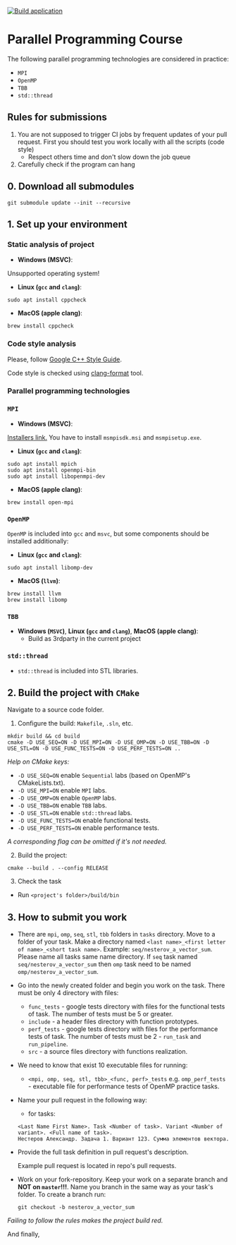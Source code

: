 [![Build application](https://github.com/learning-process/ppc-2024-threads/actions/workflows/main.yml/badge.svg)](https://github.com/learning-process/ppc-2024-threads/actions/workflows/main.yml)

# Parallel Programming Course

The following parallel programming technologies are considered in practice:
  * `MPI`
  * `OpenMP`
  * `TBB`
  * `std::thread`

## Rules for submissions
1. You are not supposed to trigger CI jobs by frequent updates of your pull request. First you should test you work locally with all the scripts (code style)
    * Respect others time and don't slow down the job queue
2. Carefully check if the program can hang

## 0. Download all submodules
  ```
  git submodule update --init --recursive
  ```
## 1. Set up your environment
### Static analysis of project
  * **Windows (MSVC)**:
  
  Unsupported operating system!
  
  * **Linux (`gcc` and `clang`)**:
  ```
  sudo apt install cppcheck
  ```
  * **MacOS (apple clang)**:
  ```
  brew install cppcheck
  ```

### Code style analysis
Please, follow [Google C++ Style Guide](https://google.github.io/styleguide/cppguide.html).

Code style is checked using [clang-format](https://clang.llvm.org/docs/ClangFormat.html) tool.

### Parallel programming technologies
### `MPI`
  * **Windows (MSVC)**:
  
  [Installers link.](https://www.microsoft.com/en-us/download/details.aspx?id=105289) You have to install `msmpisdk.msi` and `msmpisetup.exe`.
  
  * **Linux (`gcc` and `clang`)**:
  ```
  sudo apt install mpich
  sudo apt install openmpi-bin
  sudo apt install libopenmpi-dev
  ```
  * **MacOS (apple clang)**:
  ```
  brew install open-mpi
  ```

### `OpenMP`
  
  `OpenMP` is included into `gcc` and `msvc`, but some components should be installed additionally:
  
  * **Linux (`gcc` and `clang`)**:
  ```
  sudo apt install libomp-dev
  ```
  * **MacOS (`llvm`)**:
  ```
  brew install llvm
  brew install libomp
  ```

### `TBB`
  * **Windows (`MSVC`)**, **Linux (`gcc` and `clang`)**, **MacOS (apple clang)**: 
    * Build as 3rdparty in the current project

### `std::thread`
  * `std::thread` is included into STL libraries.

## 2. Build the project with `CMake`
Navigate to a source code folder.

1) Configure the build: `Makefile`, `.sln`, etc.

  ```
  mkdir build && cd build
  cmake -D USE_SEQ=ON -D USE_MPI=ON -D USE_OMP=ON -D USE_TBB=ON -D USE_STL=ON -D USE_FUNC_TESTS=ON -D USE_PERF_TESTS=ON ..
  ```
*Help on CMake keys:*
- `-D USE_SEQ=ON` enable `Sequential` labs (based on OpenMP's CMakeLists.txt).
- `-D USE_MPI=ON` enable `MPI` labs.
- `-D USE_OMP=ON` enable `OpenMP` labs.
- `-D USE_TBB=ON` enable `TBB` labs.
- `-D USE_STL=ON` enable `std::thread` labs.
- `-D USE_FUNC_TESTS=ON` enable functional tests.
- `-D USE_PERF_TESTS=ON` enable performance tests.

*A corresponding flag can be omitted if it's not needed.*

2) Build the project:
  ```
  cmake --build . --config RELEASE
  ```
3) Check the task
  * Run `<project's folder>/build/bin`

## 3. How to submit you work
* There are `mpi`, `omp`, `seq`, `stl`, `tbb` folders in `tasks` directory. Move to a folder of your task. Make a directory named `<last name>_<first letter of name>_<short task name>`. Example: `seq/nesterov_a_vector_sum`. Please name all tasks same name directory. If `seq` task named `seq/nesterov_a_vector_sum` then  `omp` task need to be named `omp/nesterov_a_vector_sum`.
* Go into the newly created folder and begin you work on the task. There must be only 4 directory with files:
  - `func_tests` - google tests directory with files for the functional tests of task. The number of tests must be 5 or greater.
  - `include`    - a header files directory with function prototypes.
  - `perf_tests` - google tests directory with files for the performance tests of task. The number of tests must be 2 - `run_task` and `run_pipeline`.
  - `src` - a source files directory with functions realization.
* We need to know that exist 10 executable files for running:
  - `<mpi, omp, seq, stl, tbb>_<func, perf>_tests` e.g. `omp_perf_tests` - executable file for performance tests of OpenMP practice tasks.
* Name your pull request in the following way:
  * for tasks:
  ```
  <Last Name First Name>. Task <Number of task>. Variant <Number of variant>. <Full name of task>.
  Нестеров Александр. Задача 1. Вариант 123. Сумма элементов вектора.
  ```
 
* Provide the full task definition in pull request's description.

  Example pull request is located in repo's pull requests.

* Work on your fork-repository. Keep your work on a separate branch and **NOT on `master`!!!**. Name you branch in the same way as your task's folder. To create a branch run:
  ```
  git checkout -b nesterov_a_vector_sum
  ```

*Failing to follow the rules makes the project build red.*

And finally, 
